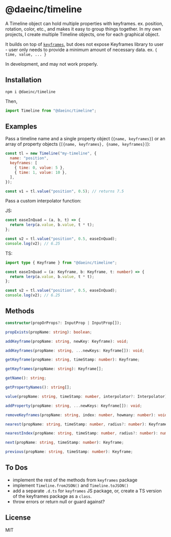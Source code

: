 # @daeinc/timeline

A Timeline object can hold multiple properties with keyframes. ex. position, rotation, color, etc., and makes it easy to group things together. In my own projects, I create multiple Timeline objects, one for each graphical object.

It builds on top of [`keyframes`](https://github.com/mattdesl/keyframes), but does not expose Keyframes library to user - user only needs to provide a minimum amount of necessary data. ex. `{ time, value, ... }`

In development, and may not work properly.

## Installation

```
npm i @daeinc/timeline
```

Then,

```js
import Timeline from "@daeinc/timeline";
```

## Examples

Pass a timeline name and a single property object (`{name, keyframes}`) or an array of property objects (`[{name, keyframes}, {name, keyframes}]`):

```js
const tl = new Timeline("my-timeline", {
  name: "position",
  keyframes: [
    { time: 0, value: 5 },
    { time: 1, value: 10 },
  ],
});

const v1 = tl.value("position", 0.5); // returns 7.5
```

Pass a custom interpolator function:

JS:

```js
const easeInQuad = (a, b, t) => {
  return lerp(a.value, b.value, t * t);
};

const v2 = tl.value("position", 0.5, easeInQuad);
console.log(v2); // 6.25
```

TS:

```ts
import type { Keyframe } from "@daeinc/timeline";

const easeInQuad = (a: Keyframe, b: Keyframe, t: number) => {
  return lerp(a.value, b.value, t * t);
};

const v2 = tl.value("position", 0.5, easeInQuad);
console.log(v2); // 6.25
```

## Methods

```ts
constructor(propOrProps?: InputProp | InputProp[]);

propExists(propName: string): boolean;

addKeyframe(propName: string, newKey: Keyframe): void;

addKeyframes(propName: string, ...newKeys: Keyframe[]): void;

getKeyframe(propName: string, timeStamp: number): Keyframe;

getKeyframes(propName: string): Keyframe[];

getName(): string;

getPropertyNames(): string[];

value(propName: string, timeStamp: number, interpolator?: Interpolator): any;

addProperty(propName: string, ...newKeys: Keyframe[]): void;

removeKeyframes(propName: string, index: number, howmany: number): void;

nearest(propName: string, timeStamp: number, radius?: number): Keyframe;

nearestIndex(propName: string, timeStamp: number, radius?: number): number;

next(propName: string, timeStamp: number): Keyframe;

previous(propName: string, timeStamp: number): Keyframe;
```

## To Dos

- implement the rest of the methods from `keyframes` package
- implement `Timeline.fromJSON()` and `Timeline.toJSON()`
- add a separate `.d.ts` for `keyframes` JS package, or, create a TS version of the keyframes package as a `class`.
- throw errors or return null or guard against?

## License

MIT
